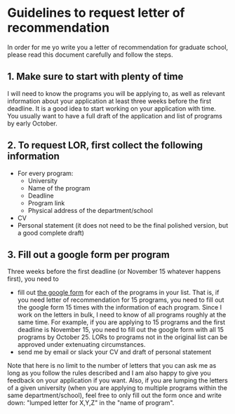 # Guidelines to request letter of recommendation

In order for me yo write you a letter of recommendation for graduate school, please read this document carefully and follow the steps.

## 1. Make sure to start with plenty of time
I will need to know the programs you will be applying to, as well as relevant information about your application at least three weeks before the first deadline. It is a good idea to start working on your application with time. You usually want to have a full draft of the application and list of programs by early October.

## 2. To request LOR, first collect the following information
- For every program:
    - University
    - Name of the program
    - Deadline
    - Program link
    - Physical address of the department/school
- CV
- Personal statement (it does not need to be the final polished version, but a good complete draft)

## 3. Fill out a google form per program
Three weeks before the first deadline (or November 15 whatever happens first), you need to 
- fill out [the google form](https://forms.gle/ozvDqMxaPhvXdh399) for each of the programs in your list. That is, if you need letter of recommendation for 15 programs, you need to fill out the google form 15 times with the information of each program. Since I work on the letters in bulk, I need to know of all programs roughly at the same time. For example, if you are applying to 15 programs and the first deadline is November 15, you need to fill out the google form with all 15 programs by October 25. LORs to programs not in the original list can be approved under extenuating circumstances.
- send me by email or slack your CV and draft of personal statement

Note that here is no limit to the number of letters that you can ask me as long as you follow the rules described and I am also happy to give you feedback on your application if you want. Also, if you are lumping the letters of a given university (when you are applying to multiple programs within the same department/school), feel free to only fill out the form once and write down: "lumped letter for X,Y,Z" in the "name of program".

